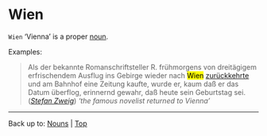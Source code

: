 # Wien

`Wien` ‘Vienna’ is a proper [noun](../../index.md).

Examples:

> Als der bekannte Romanschriftsteller R. frühmorgens von dreitägigem erfrischendem Ausflug ins Gebirge wieder nach <mark>Wien</mark> [zurückkehrte](../../../verbs/z/zu/zurueckkehren.md) und am Bahnhof eine Zeitung kaufte, wurde er, kaum daß er das Datum überflog, erinnernd gewahr, daß heute sein Geburtstag sei.  (*[Stefan Zweig](../../../texts/StefanZweig/BriefEinerUnbekannten.md)*) *‘the famous novelist returned to Vienna’*

----

Back up to: [Nouns](../../index.md) | [Top](../../../index.md)
